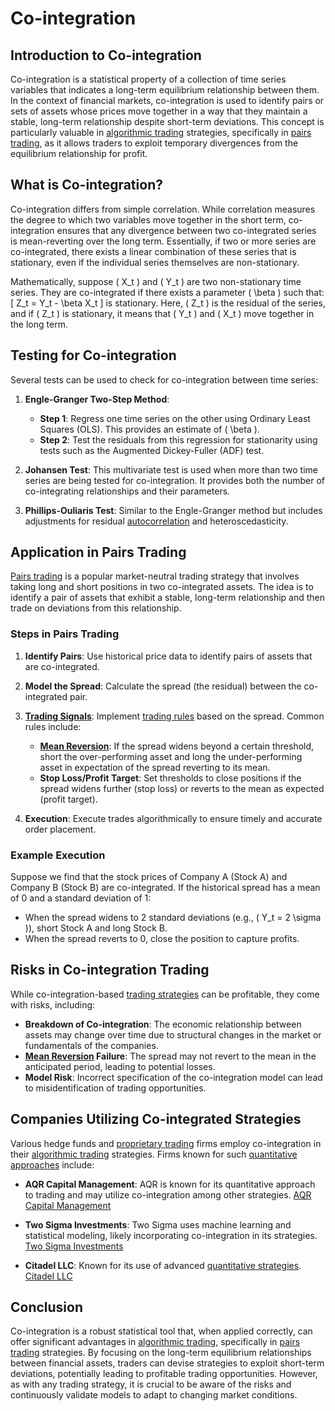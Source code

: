# Co-integration

## Introduction to Co-integration

Co-integration is a statistical property of a collection of time series variables that indicates a long-term equilibrium relationship between them. In the context of financial markets, co-integration is used to identify pairs or sets of assets whose prices move together in a way that they maintain a stable, long-term relationship despite short-term deviations. This concept is particularly valuable in [algorithmic trading](../a/algorithmic_trading.md) strategies, specifically in [pairs trading](../p/pairs_trading.md), as it allows traders to exploit temporary divergences from the equilibrium relationship for profit.

## What is Co-integration?

Co-integration differs from simple correlation. While correlation measures the degree to which two variables move together in the short term, co-integration ensures that any divergence between two co-integrated series is mean-reverting over the long term. Essentially, if two or more series are co-integrated, there exists a linear combination of these series that is stationary, even if the individual series themselves are non-stationary.

Mathematically, suppose \( X_t \) and \( Y_t \) are two non-stationary time series. They are co-integrated if there exists a parameter \( \beta \) such that:
\[ Z_t = Y_t - \beta X_t \]
is stationary. Here, \( Z_t \) is the residual of the series, and if \( Z_t \) is stationary, it means that \( Y_t \) and \( X_t \) move together in the long term.

## Testing for Co-integration

Several tests can be used to check for co-integration between time series:

1. **Engle-Granger Two-Step Method**:
   - **Step 1**: Regress one time series on the other using Ordinary Least Squares (OLS). This provides an estimate of \( \beta \).
   - **Step 2**: Test the residuals from this regression for stationarity using tests such as the Augmented Dickey-Fuller (ADF) test.

2. **Johansen Test**: This multivariate test is used when more than two time series are being tested for co-integration. It provides both the number of co-integrating relationships and their parameters.

3. **Phillips-Ouliaris Test**: Similar to the Engle-Granger method but includes adjustments for residual [autocorrelation](../a/autocorrelation.md) and heteroscedasticity.

## Application in Pairs Trading

[Pairs trading](../p/pairs_trading.md) is a popular market-neutral trading strategy that involves taking long and short positions in two co-integrated assets. The idea is to identify a pair of assets that exhibit a stable, long-term relationship and then trade on deviations from this relationship. 

### Steps in Pairs Trading

1. **Identify Pairs**: Use historical price data to identify pairs of assets that are co-integrated. 
2. **Model the Spread**: Calculate the spread (the residual) between the co-integrated pair.
3. **[Trading Signals](../t/trading_signals.md)**: Implement [trading rules](../t/trading_rules.md) based on the spread. Common rules include:
   - **[Mean Reversion](../m/mean_reversion.md)**: If the spread widens beyond a certain threshold, short the over-performing asset and long the under-performing asset in expectation of the spread reverting to its mean.
   - **Stop Loss/Profit Target**: Set thresholds to close positions if the spread widens further (stop loss) or reverts to the mean as expected (profit target).

4. **Execution**: Execute trades algorithmically to ensure timely and accurate order placement.

### Example Execution
Suppose we find that the stock prices of Company A (Stock A) and Company B (Stock B) are co-integrated. If the historical spread has a mean of 0 and a standard deviation of 1:
- When the spread widens to 2 standard deviations (e.g., \( Y_t = 2 \sigma \)), short Stock A and long Stock B.
- When the spread reverts to 0, close the position to capture profits.

## Risks in Co-integration Trading

While co-integration-based [trading strategies](../t/trading_strategies.md) can be profitable, they come with risks, including:
- **Breakdown of Co-integration**: The economic relationship between assets may change over time due to structural changes in the market or fundamentals of the companies.
- **[Mean Reversion](../m/mean_reversion.md) Failure**: The spread may not revert to the mean in the anticipated period, leading to potential losses.
- **Model Risk**: Incorrect specification of the co-integration model can lead to misidentification of trading opportunities.

## Companies Utilizing Co-integrated Strategies

Various hedge funds and [proprietary trading](../p/proprietary_trading.md) firms employ co-integration in their [algorithmic trading](../a/algorithmic_trading.md) strategies. Firms known for such [quantitative approaches](../q/quantitative_approaches.md) include:

- **AQR Capital Management**: AQR is known for its quantitative approach to trading and may utilize co-integration among other strategies.
  [AQR Capital Management](https://www.aqr.com)

- **Two Sigma Investments**: Two Sigma uses machine learning and statistical modeling, likely incorporating co-integration in its strategies.
  [Two Sigma Investments](https://www.twosigma.com)

- **Citadel LLC**: Known for its use of advanced [quantitative strategies](../q/quantitative_strategies_in_trading.md).
  [Citadel LLC](https://www.citadel.com)

## Conclusion

Co-integration is a robust statistical tool that, when applied correctly, can offer significant advantages in [algorithmic trading](../a/algorithmic_trading.md), specifically in [pairs trading](../p/pairs_trading.md) strategies. By focusing on the long-term equilibrium relationships between financial assets, traders can devise strategies to exploit short-term deviations, potentially leading to profitable trading opportunities. However, as with any trading strategy, it is crucial to be aware of the risks and continuously validate models to adapt to changing market conditions.